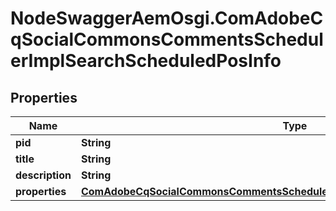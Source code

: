 # NodeSwaggerAemOsgi.ComAdobeCqSocialCommonsCommentsSchedulerImplSearchScheduledPosInfo

## Properties

Name | Type | Description | Notes
------------ | ------------- | ------------- | -------------
**pid** | **String** |  | [optional] 
**title** | **String** |  | [optional] 
**description** | **String** |  | [optional] 
**properties** | [**ComAdobeCqSocialCommonsCommentsSchedulerImplSearchScheduledPosProperties**](ComAdobeCqSocialCommonsCommentsSchedulerImplSearchScheduledPosProperties.md) |  | [optional] 


